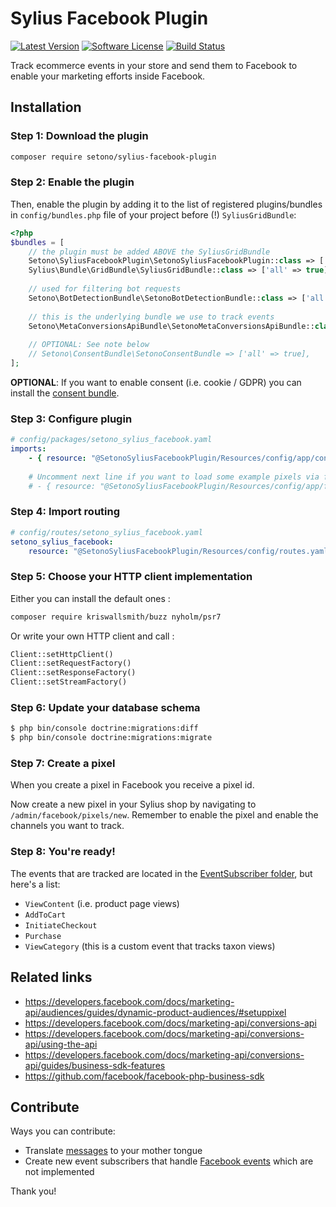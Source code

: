 # Sylius Facebook Plugin

[![Latest Version][ico-version]][link-packagist]
[![Software License][ico-license]](LICENSE)
[![Build Status][ico-github-actions]][link-github-actions]

Track ecommerce events in your store and send them to Facebook to enable your marketing efforts inside Facebook.

## Installation

### Step 1: Download the plugin

```bash
composer require setono/sylius-facebook-plugin
```

### Step 2: Enable the plugin

Then, enable the plugin by adding it to the list of registered plugins/bundles
in `config/bundles.php` file of your project before (!) `SyliusGridBundle`:

```php
<?php
$bundles = [
    // the plugin must be added ABOVE the SyliusGridBundle
    Setono\SyliusFacebookPlugin\SetonoSyliusFacebookPlugin::class => ['all' => true],
    Sylius\Bundle\GridBundle\SyliusGridBundle::class => ['all' => true],
    
    // used for filtering bot requests
    Setono\BotDetectionBundle\SetonoBotDetectionBundle::class => ['all' => true],
    
    // this is the underlying bundle we use to track events
    Setono\MetaConversionsApiBundle\SetonoMetaConversionsApiBundle::class => ['all' => true],
    
    // OPTIONAL: See note below
    // Setono\ConsentBundle\SetonoConsentBundle => ['all' => true],
];
```

**OPTIONAL**: If you want to enable consent (i.e. cookie / GDPR) you can install the [consent bundle](https://github.com/Setono/ConsentBundle).

### Step 3: Configure plugin

```yaml
# config/packages/setono_sylius_facebook.yaml
imports:
    - { resource: "@SetonoSyliusFacebookPlugin/Resources/config/app/config.yaml" }
    
    # Uncomment next line if you want to load some example pixels via fixtures
    # - { resource: "@SetonoSyliusFacebookPlugin/Resources/config/app/fixtures.yaml" }
```

### Step 4: Import routing

```yaml
# config/routes/setono_sylius_facebook.yaml
setono_sylius_facebook:
    resource: "@SetonoSyliusFacebookPlugin/Resources/config/routes.yaml"
```

### Step 5: Choose your HTTP client implementation 

Either you can install the default ones :
```bash
composer require kriswallsmith/buzz nyholm/psr7
```
Or write your own HTTP client and call :
```php
Client::setHttpClient()
Client::setRequestFactory()
Client::setResponseFactory()
Client::setStreamFactory()
```

### Step 6: Update your database schema

```bash
$ php bin/console doctrine:migrations:diff
$ php bin/console doctrine:migrations:migrate
```

### Step 7: Create a pixel
When you create a pixel in Facebook you receive a pixel id.

Now create a new pixel in your Sylius shop by navigating to `/admin/facebook/pixels/new`.
Remember to enable the pixel and enable the channels you want to track. 

### Step 8: You're ready!
The events that are tracked are located in the [EventSubscriber folder](src/EventSubscriber), but here's a list:
- `ViewContent` (i.e. product page views)
- `AddToCart`
- `InitiateCheckout`
- `Purchase`
- `ViewCategory` (this is a custom event that tracks taxon views)

## Related links
- https://developers.facebook.com/docs/marketing-api/audiences/guides/dynamic-product-audiences/#setuppixel
- https://developers.facebook.com/docs/marketing-api/conversions-api
- https://developers.facebook.com/docs/marketing-api/conversions-api/using-the-api
- https://developers.facebook.com/docs/marketing-api/conversions-api/guides/business-sdk-features
- https://github.com/facebook/facebook-php-business-sdk

## Contribute
Ways you can contribute:
* Translate [messages](src/Resources/translations/messages.en.yaml) to your mother tongue
* Create new event subscribers that handle [Facebook events](https://developers.facebook.com/docs/facebook-pixel/reference/) which are not implemented

Thank you!

[ico-version]: https://poser.pugx.org/setono/sylius-facebook-plugin/v/stable
[ico-license]: https://poser.pugx.org/setono/sylius-facebook-plugin/license
[ico-github-actions]: https://github.com/Setono/SyliusFacebookPlugin/workflows/build/badge.svg

[link-packagist]: https://packagist.org/packages/setono/sylius-facebook-plugin
[link-github-actions]: https://github.com/Setono/SyliusFacebookPlugin/actions
